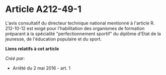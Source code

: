 # Article A212-49-1

L'avis consultatif du directeur technique national mentionné à l'article R. 212-10-12 est exigé pour l'habilitation des
organismes de formation préparant à la spécialité "perfectionnement sportif" du diplôme d'Etat de la jeunesse, de l'éducation
populaire et du sport.

**Liens relatifs à cet article**

_Créé par_:

  - Arrêté du 2 mai 2016 - art. 1
